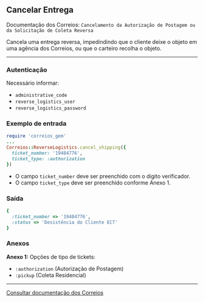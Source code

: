 ## Cancelar Entrega

Documentação dos Correios: `Cancelamento da Autorização de Postagem ou da Solicitação de Coleta Reversa`

Cancela uma entrega reversa, impedindindo que o cliente deixe o objeto em uma agência dos Correios, ou que o carteiro 
recolha o objeto.

____

### Autenticação
Necessário informar:
* `administrative_code`
* `reverse_logistics_user`
* `reverse_logistics_password`

### Exemplo de entrada

```ruby
require 'correios_gem'
...
Correios::ReverseLogistics.cancel_shipping({
  ticket_number: '19484776',
  ticket_type: :authorization
})
```
* O campo `ticket_number` deve ser preenchido com o dígito verificador.
* O campo `ticket_type` deve ser preenchido conforme Anexo 1.

### Saída

```ruby
{
  :ticket_number => '19484776',
  :status => 'Desistência do Cliente ECT'
}

```

### Anexos

__Anexo 1:__
Opções de tipo de tickets:
* `:authorization` (Autorização de Postagem)
* `:pickup` (Coleta Residencial)

---

[Consultar documentação dos Correios](CORREIOS_DOCUMENT.pdf)

